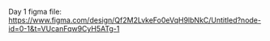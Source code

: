 Day 1 figma file: https://www.figma.com/design/Qf2M2LvkeFo0eVqH9lbNkC/Untitled?node-id=0-1&t=VUcanFqw9CyH5ATg-1
